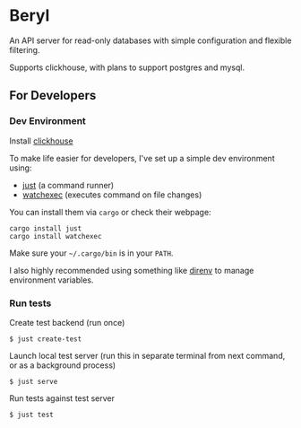# Beryl

An API server for read-only databases with simple configuration and flexible filtering.

Supports clickhouse, with plans to support postgres and mysql.

## For Developers

### Dev Environment

Install [clickhouse](https://clickhouse.yandex/docs/en/getting_started/#installation)

To make life easier for developers, I've set up a simple dev environment using:
- [just](https://github.com/casey/just) (a command runner)
- [watchexec](https://github.com/watchexec/watchexec) (executes command on file changes)

You can install them via `cargo` or check their webpage:
```
cargo install just
cargo install watchexec
```

Make sure your `~/.cargo/bin` is in your `PATH`.

I also highly recommended using something like [direnv](https://github.com/direnv/direnv) to manage environment variables.

### Run tests

Create test backend (run once)
```
$ just create-test
```

Launch local test server (run this in separate terminal from next command, or as a background process)
```
$ just serve
```

Run tests against test server
```
$ just test
```
